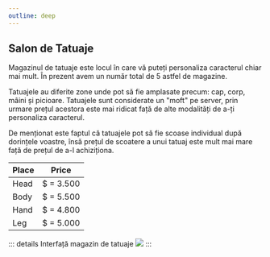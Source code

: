```yaml
---
outline: deep
---
```


## Salon de Tatuaje

Magazinul de tatuaje este locul în care vă puteți personaliza caracterul chiar mai mult. În prezent avem un număr total de 5 astfel de magazine.

Tatuajele au diferite zone unde pot să fie amplasate precum: cap, corp, mâini și picioare. Tatuajele sunt considerate un "moft" pe server, prin urmare prețul acestora este mai ridicat față de alte modalități de a-ți personaliza caracterul. 

De menționat este faptul că tatuajele pot să fie scoase individual după dorințele voastre, însă prețul de scoatere a unui tatuaj este mult mai mare față de prețul de a-l achiziționa.

|Place|Price|
|-|-|
|Head|$ = 3.500|
|Body|$ = 5.500|
|Hand|$ = 4.800|
|Leg|$ = 5.000|

::: details Interfață magazin de tatuaje
  <img src="https://i.imgur.com/zbba5Fd.gif"/>
:::